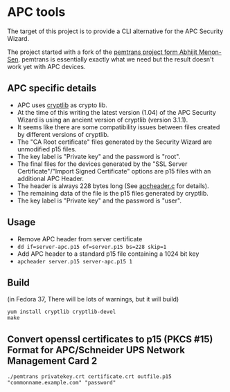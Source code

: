 
APC tools
============

The target of this project is to provide a CLI alternative for the APC Security Wizard.

The project started with a fork of the [pemtrans project form Abhijit Menon-Sen](https://github.com/amenonsen/pemtrans).
pemtrans is essentially exactly what we need but the result doesn't work yet with APC devices.

## APC specific details
* APC uses [cryptlib](http://www.cryptlib.com/) as crypto lib.
* At the time of this writing the latest version (1.04) of the APC Security Wizard is using an ancient version of cryptlib (version 3.1.1).
 * It seems like there are some compatibility issues between files created by different versions of cryptlib.
* The "CA Root certificate" files generated by the Security Wizard are unmodified p15 files.
 * The key label is "Private key" and the password is "root".
* The final files for the devices generated by the "SSL Server Certificate"/"Import Signed Certificate" options are p15 files with an additional APC Header.
 * The header is always 228 bytes long (See [apcheader.c](apcheader.c) for details).
 * The remaining data of the file is the p15 files generated by cryptlib.
 * The key label is "Private key" and the password is "user".

## Usage
* Remove APC header from server certificate
 * `dd if=server-apc.p15 of=server.p15 bs=228 skip=1`
* Add APC header to a standard p15 file containing a 1024 bit key
 * `apcheader server.p15 server-apc.p15 1`

## Build
(in Fedora 37, There will be lots of warnings, but it will build)
```
yum install cryptlib cryptlib-devel
make
```

## Convert openssl certificates to p15 (PKCS #15) Format for APC/Schneider UPS Network Management Card 2
```
./pemtrans privatekey.crt certificate.crt outfile.p15 "commonname.example.com" "password"
```
